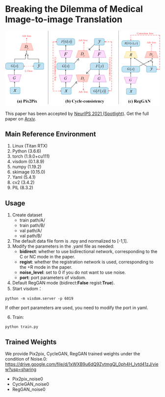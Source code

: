 # Breaking the Dilemma of Medical Image-to-image Translation
![bat](./p2pcycreg.png)

This paper has been accepted by [NeurIPS 2021 (Spotlight)](https://openreview.net/forum?id=C0GmZH2RnVR&referrer=%5BAuthor%20Console%5D(%2Fgroup%3Fid%3DNeurIPS.cc%2F2021%2FConference%2FAuthors%23your-submissions)).
Get the full paper on [Arxiv](https://arxiv.org/pdf/2110.06465.pdf).

## Main Reference Environment
1. Linux         (Titan RTX)
2. Python        (3.6.6)
3. torch         (1.9.0+cu111)
5. visdom        (0.1.8.9)
6. numpy         (1.19.2)
7. skimage       (0.15.0)
8. Yaml          (5.4.1)
9. cv2           (3.4.2)
10. PIL          (8.3.2)

## Usage
1. Create dataset
   -  train path/A/
   -  train path/B/
   -  val path/A/
   -  val path/B/ 
2. The default data file form is .npy and normalized to [-1,1].
3. Modify the parameters in the .yaml file as needed:
   -  **bidirect**: whether to use bidirectional network, corresponding to the C or NC mode in the paper.
   -  **regist**: whether the registration network is used, corresponding to the +R mode in the paper.
   - **noise_level**: set to 0 if you do not want to use noise.
   - **port**: port parameters of visdom.
4. Default RegGAN mode (bidirect:**False**    regist:**True**).
5. Start visdom：
 ```
python -m visdom.server -p 6019
```
If other port parameters are used, you need to modify the port in yaml.

6. Train:
 ```
python train.py
```
## Trained Weights
We provide Pix2pix, CycleGAN, RegGAN trained weights under the condition of Noise.0:
https://drive.google.com/file/d/1xWXB9u6dQ9ZytmgQl_0ph4H_Ivtd41zJ/view?usp=sharing
-  Pix2pix_noise0
-  CycleGAN_noise0
-  RegGAN_noise0

